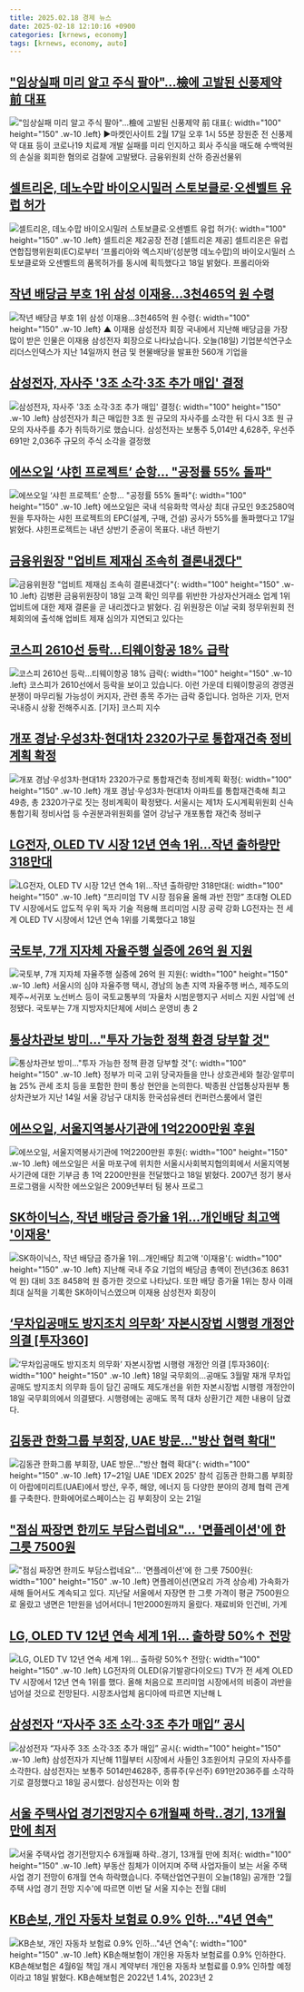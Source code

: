 ```yaml
---
title: 2025.02.18 경제 뉴스
date: 2025-02-18 12:10:16 +0900
categories: [krnews, economy]
tags: [krnews, economy, auto]
---
```

## ["임상실패 미리 알고 주식 팔아"…檢에 고발된 신풍제약 前 대표](https://n.news.naver.com/mnews/article/015/0005095463)

!["임상실패 미리 알고 주식 팔아"…檢에 고발된 신풍제약 前 대표](https://mimgnews.pstatic.net/image/origin/015/2025/02/17/5095463.jpg?type=nf220_150){: width="100" height="150" .w-10 .left}
▶마켓인사이트 2월 17일 오후 1시 55분 장원준 전 신풍제약 대표 등이 코로나19 치료제 개발 실패를 미리 인지하고 회사 주식을 매도해 수백억원의 손실을 회피한 혐의로 검찰에 고발됐다. 금융위원회 산하 증권선물위

## [셀트리온, 데노수맙 바이오시밀러 스토보클로·오센벨트 유럽 허가](https://n.news.naver.com/mnews/article/016/0002430306)

![셀트리온, 데노수맙 바이오시밀러 스토보클로·오센벨트 유럽 허가](https://mimgnews.pstatic.net/image/origin/016/2025/02/18/2430306.jpg?type=nf220_150){: width="100" height="150" .w-10 .left}
셀트리온 제2공장 전경 [셀트리온 제공] 셀트리온은 유럽연합집행위원회(EC)로부터 ‘프롤리아와 엑스지바’(성분명 데노수맙)의 바이오시밀러 스토보클로와 오센벨트의 품목허가를 동시에 획득했다고 18일 밝혔다. 프롤리아와

## [작년 배당금 부호 1위 삼성 이재용…3천465억 원 수령](https://n.news.naver.com/mnews/article/055/0001232682)

![작년 배당금 부호 1위 삼성 이재용…3천465억 원 수령](https://mimgnews.pstatic.net/image/origin/055/2025/02/18/1232682.jpg?type=nf220_150){: width="100" height="150" .w-10 .left}
▲ 이재용 삼성전자 회장 국내에서 지난해 배당금을 가장 많이 받은 인물은 이재용 삼성전자 회장으로 나타났습니다. 오늘(18일) 기업분석연구소 리더스인덱스가 지난 14일까지 현금 및 현물배당을 발표한 560개 기업을

## [삼성전자, 자사주 '3조 소각·3조 추가 매입' 결정](https://n.news.naver.com/mnews/article/057/0001872319)

![삼성전자, 자사주 '3조 소각·3조 추가 매입' 결정](https://mimgnews.pstatic.net/image/origin/057/2025/02/18/1872319.jpg?type=nf220_150){: width="100" height="150" .w-10 .left}
삼성전자가 최근 매입한 3조 원 규모의 자사주를 소각한 뒤 다시 3조 원 규모의 자사주를 추가 취득하기로 했습니다. 삼성전자는 보통주 5,014만 4,628주, 우선주 691만 2,036주 규모의 주식 소각을 결정했

## [에쓰오일 ‘샤힌 프로젝트’ 순항… "공정률 55% 돌파"](https://n.news.naver.com/mnews/article/014/0005309552)

![에쓰오일 ‘샤힌 프로젝트’ 순항… "공정률 55% 돌파"](https://mimgnews.pstatic.net/image/origin/014/2025/02/17/5309552.jpg?type=nf220_150){: width="100" height="150" .w-10 .left}
에쓰오일은 국내 석유화학 역사상 최대 규모인 9조2580억 원을 투자하는 샤힌 프로젝트의 EPC(설계, 구매, 건설) 공사가 55%를 돌파했다고 17일 밝혔다. 샤힌프로젝트는 내년 상반기 준공이 목표다. 내년 하반기

## [금융위원장 "업비트 제재심 조속히 결론내겠다"](https://n.news.naver.com/mnews/article/001/0015219204)

![금융위원장 "업비트 제재심 조속히 결론내겠다"](https://mimgnews.pstatic.net/image/origin/001/2025/02/18/15219204.jpg?type=nf220_150){: width="100" height="150" .w-10 .left}
김병환 금융위원장이 18일 고객 확인 의무를 위반한 가상자산거래소 업계 1위 업비트에 대한 제재 결론을 곧 내리겠다고 밝혔다. 김 위원장은 이날 국회 정무위원회 전체회의에 출석해 업비트 제재 심의가 지연되고 있다는

## [코스피 2610선 등락…티웨이항공 18% 급락](https://n.news.naver.com/mnews/article/374/0000425910)

![코스피 2610선 등락…티웨이항공 18% 급락](https://mimgnews.pstatic.net/image/origin/374/2025/02/18/425910.jpg?type=nf220_150){: width="100" height="150" .w-10 .left}
코스피가 2610선에서 등락을 보이고 있습니다. 이런 가운데 티웨이항공의 경영권 분쟁이 마무리될 가능성이 커지자, 관련 종목 주가는 급락 중입니다. 엄하은 기자, 먼저 국내증시 상황 전해주시죠. [기자] 코스피 지수

## [개포 경남·우성3차·현대1차 2320가구로 통합재건축 정비계획 확정](https://n.news.naver.com/mnews/article/277/0005547987)

![개포 경남·우성3차·현대1차 2320가구로 통합재건축 정비계획 확정](https://mimgnews.pstatic.net/image/origin/277/2025/02/18/5547987.jpg?type=nf220_150){: width="100" height="150" .w-10 .left}
개포 경남·우성3차·현대1차 아파트를 통합재건축해 최고 49층, 총 2320가구로 짓는 정비계획이 확정됐다. 서울시는 제1차 도시계획위원회 신속통합기획 정비사업 등 수권분과위원회를 열어 강남구 개포통합 재건축 정비구

## [LG전자, OLED TV 시장 12년 연속 1위...작년 출하량만 318만대](https://n.news.naver.com/mnews/article/009/0005445552)

![LG전자, OLED TV 시장 12년 연속 1위...작년 출하량만 318만대](https://mimgnews.pstatic.net/image/origin/009/2025/02/18/5445552.jpg?type=nf220_150){: width="100" height="150" .w-10 .left}
“프리미엄 TV 시장 점유율 올해 과반 전망” 초대형 OLED TV 시장에서도 압도적 우위 독자 기술 적용해 프리미엄 시장 공략 강화 LG전자는 전 세계 OLED TV 시장에서 12년 연속 1위를 기록했다고 18일

## [국토부, 7개 지자체 자율주행 실증에 26억 원 지원](https://n.news.naver.com/mnews/article/011/0004451812)

![국토부, 7개 지자체 자율주행 실증에 26억 원 지원](https://mimgnews.pstatic.net/image/origin/011/2025/02/18/4451812.jpg?type=nf220_150){: width="100" height="150" .w-10 .left}
서울시의 심야 자율주행 택시, 경남의 농촌 지역 자율주행 버스, 제주도의 제주~서귀포 노선버스 등이 국토교통부의 ‘자율차 시범운행지구 서비스 지원 사업’에 선정됐다. 국토부는 7개 지방자치단체에 서비스 운영비 총 2

## [통상차관보 방미…"투자 가능한 정책 환경 당부할 것"](https://n.news.naver.com/mnews/article/018/0005945215)

![통상차관보 방미…"투자 가능한 정책 환경 당부할 것"](https://mimgnews.pstatic.net/image/origin/018/2025/02/17/5945215.jpg?type=nf220_150){: width="100" height="150" .w-10 .left}
정부가 미국 고위 당국자들을 만나 상호관세와 철강·알루미늄 25% 관세 조치 등을 포함한 한미 통상 현안을 논의한다. 박종원 산업통상자원부 통상차관보가 지난 14일 서울 강남구 대치동 한국섬유센터 컨퍼런스룸에서 열린

## [에쓰오일, 서울지역봉사기관에 1억2200만원 후원](https://n.news.naver.com/mnews/article/014/0005309798)

![에쓰오일, 서울지역봉사기관에 1억2200만원 후원](https://mimgnews.pstatic.net/image/origin/014/2025/02/18/5309798.jpg?type=nf220_150){: width="100" height="150" .w-10 .left}
에쓰오일은 서울 마포구에 위치한 서울시사회복지협의회에서 서울지역봉사기관에 대한 기부금 총 1억 2200만원을 전달했다고 18일 밝혔다. 2007년 정기 봉사 프로그램을 시작한 에쓰오일은 2009년부터 팀 봉사 프로그

## [SK하이닉스, 작년 배당금 증가율 1위…개인배당 최고액 '이재용'](https://n.news.naver.com/mnews/article/421/0008081889)

![SK하이닉스, 작년 배당금 증가율 1위…개인배당 최고액 '이재용'](https://mimgnews.pstatic.net/image/origin/421/2025/02/18/8081889.jpg?type=nf220_150){: width="100" height="150" .w-10 .left}
지난해 국내 주요 기업의 배당금 총액이 전년(36조 8631억 원) 대비 3조 8458억 원 증가한 것으로 나타났다. 또한 배당 증가율 1위는 창사 이래 최대 실적을 기록한 SK하이닉스였으며 이재용 삼성전자 회장이

## [‘무차입공매도 방지조치 의무화’ 자본시장법 시행령 개정안 의결 [투자360]](https://n.news.naver.com/mnews/article/016/0002430488)

![‘무차입공매도 방지조치 의무화’ 자본시장법 시행령 개정안 의결 [투자360]](https://mimgnews.pstatic.net/image/origin/016/2025/02/18/2430488.jpg?type=nf220_150){: width="100" height="150" .w-10 .left}
18일 국무회의…공매도 3월말 재개 무차입공매도 방지조치 의무화 등이 담긴 공매도 제도개선을 위한 자본시장법 시행령 개정안이 18일 국무회의에서 의결됐다. 시행령에는 공매도 목적 대차 상환기간 제한 내용이 담겼다.

## [김동관 한화그룹 부회장, UAE 방문…"방산 협력 확대"](https://n.news.naver.com/mnews/article/629/0000365402)

![김동관 한화그룹 부회장, UAE 방문…"방산 협력 확대"](https://mimgnews.pstatic.net/image/origin/629/2025/02/17/365402.jpg?type=nf220_150){: width="100" height="150" .w-10 .left}
17~21일 UAE 'IDEX 2025' 참석 김동관 한화그룹 부회장이 아랍에미리트(UAE)에서 방산, 우주, 해양, 에너지 등 다양한 분야의 경제 협력 관계를 구축한다. 한화에어로스페이스는 김 부회장이 오는 21일

## ["점심 짜장면 한끼도 부담스럽네요"… '면플레이션'에 한 그릇 7500원](https://n.news.naver.com/mnews/article/014/0005309884)

!["점심 짜장면 한끼도 부담스럽네요"… '면플레이션'에 한 그릇 7500원](https://mimgnews.pstatic.net/image/origin/014/2025/02/18/5309884.jpg?type=nf220_150){: width="100" height="150" .w-10 .left}
면플레이션(면요리 가격 상승세) 가속화가 새해 들어서도 계속되고 있다. 지난달 서울에서 자장면 한 그릇 가격이 평균 7500원으로 올랐고 냉면은 1만원을 넘어서더니 1만2000원까지 올랐다. 재료비와 인건비, 가게

## [LG, OLED TV 12년 연속 세계 1위… 출하량 50%↑ 전망](https://n.news.naver.com/mnews/article/277/0005547936)

![LG, OLED TV 12년 연속 세계 1위… 출하량 50%↑ 전망](https://mimgnews.pstatic.net/image/origin/277/2025/02/18/5547936.jpg?type=nf220_150){: width="100" height="150" .w-10 .left}
LG전자의 OLED(유기발광다이오드) TV가 전 세계 OLED TV 시장에서 12년 연속 1위를 했다. 올해 처음으로 프리미엄 시장에서의 비중이 과반을 넘어설 것으로 전망된다. 시장조사업체 옴디아에 따르면 지난해 L

## [삼성전자 “자사주 3조 소각·3조 추가 매입” 공시](https://n.news.naver.com/mnews/article/028/0002731660)

![삼성전자 “자사주 3조 소각·3조 추가 매입” 공시](https://mimgnews.pstatic.net/image/origin/028/2025/02/18/2731660.jpg?type=nf220_150){: width="100" height="150" .w-10 .left}
삼성전자가 지난해 11월부터 시장에서 사들인 3조원어치 규모의 자사주를 소각한다. 삼성전자는 보통주 5014만4628주, 종류주(우선주) 691만2036주를 소각하기로 결정했다고 18일 공시했다. 삼성전자는 이와 함

## [서울 주택사업 경기전망지수 6개월째 하락‥경기, 13개월 만에 최저](https://n.news.naver.com/mnews/article/214/0001406178)

![서울 주택사업 경기전망지수 6개월째 하락‥경기, 13개월 만에 최저](https://mimgnews.pstatic.net/image/origin/214/2025/02/18/1406178.jpg?type=nf220_150){: width="100" height="150" .w-10 .left}
부동산 침체가 이어지며 주택 사업자들이 보는 서울 주택 사업 경기 전망이 6개월 연속 하락했습니다. 주택산업연구원이 오늘(18일) 공개한 '2월 주택 사업 경기 전망 지수'에 따르면 이번 달 서울 지수는 전월 대비

## [KB손보, 개인 자동차 보험료 0.9% 인하…"4년 연속"](https://n.news.naver.com/mnews/article/003/0013073007)

![KB손보, 개인 자동차 보험료 0.9% 인하…"4년 연속"](https://mimgnews.pstatic.net/image/origin/003/2025/02/18/13073007.jpg?type=nf220_150){: width="100" height="150" .w-10 .left}
KB손해보험이 개인용 자동차 보험료를 0.9% 인하한다. KB손해보험은 4월6일 책임 개시 계약부터 개인용 자동차 보험료를 0.9% 인하할 예정이라고 18일 밝혔다. KB손해보험은 2022년 1.4%, 2023년 2

